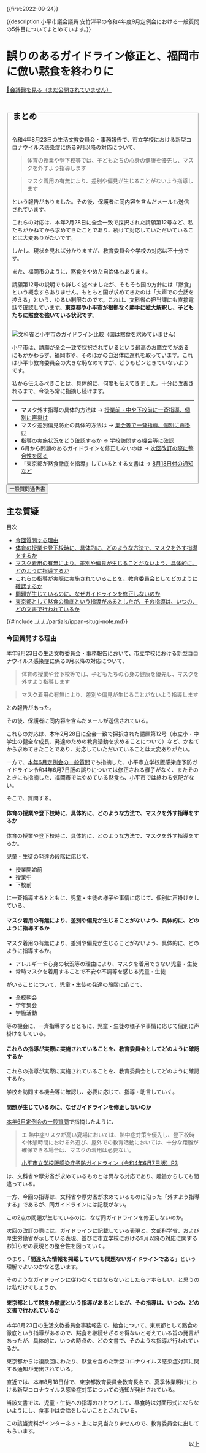 {{first:2022-09-24}}

{{description:小平市議会議員 安竹洋平の令和4年度9月定例会における一般質問の5件目についてまとめています。}}

# 誤りのあるガイドライン修正と、福岡市に倣い黙食を終わりに

<p id="read-kaigiroku"><a href="">📄会議録を見る（まだ公開されていません）</a></p>

<fieldset class="pnt">
<legend><h2> まとめ </h2></legend>

令和4年8月23日の生活文教委員会・事務報告で、市立学校における新型コロナウイルス感染症に係る9月以降の対応について、

> 体育の授業や登下校等では、子どもたちの心身の健康を優先し、マスクを外すよう指導します

> マスク着用の有無により、差別や偏見が生じることがないよう指導します

という報告がありました。その後、保護者に同内容を含んだメールも送信されています。

これらの対応は、本年2月28日に全会一致で採択された請願第12号など、私たちがかねてから求めてきたことであり、続けて対応していただいていることは大変ありがたいです。

しかし、現状を見れば分かりますが、教育委員会や学校の対応は不十分です。

また、福岡市のように、黙食をやめた自治体もあります。

請願第12号の説明でも詳しく述べましたが、そもそも国の方針には「黙食」という概念すらありません。もともと国が求めてきたのは「大声での会話を控える」という、ゆるい制限なのです。これは、文科省の担当課にも直接電話で確認しています。**東京都や小平市が根拠なく勝手に拡大解釈し、子どもたちに黙食を強いている状況です**。

<img src="./images/mokusyoku-kuniha-motometenai.png" alt="文科省と小平市のガイドライン比較（国は黙食を求めていません）"  data-zoomable="" style="z-index:999;margin-top:1rem;">

小平市は、請願が全会一致で採択されているという最高のお膳立てがあるにもかかわらず、福岡市や、そのほかの自治体に遅れを取っています。これは小平市教育委員会の大きな恥なのですが、どうもピンときていないようです。

私から伝えるべきことは、具体的に、何度も伝えてきました。十分に改善されるまで、今後も常に指摘し続けます。

---

- マスク外す指導の具体的方法は → [授業前・中や下校前に一斉指導、個別に声掛け](#体育の授業や登下校時に具体的にどのような方法でマスクを外す指導をするか)
- マスク差別偏見防止の具体的方法は → [集会等で一斉指導、個別に声掛け](#マスク着用の有無により差別や偏見が生じることがないよう具体的にどのように指導するか)
- 指導の実施状況をどう確認するか → [学校訪問する機会等に確認](#これらの指導が実際に実施されていることを教育委員会としてどのように確認するか)
- 6月から問題のあるガイドラインを修正しないのは → [次回改訂の際に整合性を図る](#問題が生じているのになぜガイドラインを修正しないのか)
- 「東京都が黙食徹底を指導」しているとする文書は → [8月18日付の通知など](#東京都として黙食の徹底という指導があるとしたがその指導はいつのどの文書で行われているか)

</fieldset>


<script src="https://documentcloud.adobe.com/view-sdk/main.js" defer></script>
<script type="text/javascript">
const showPDF = (url) => {
    const adobeDCView = new AdobeDC.View({clientId: "897dee58a3dd4a01b1de491cc8e563c3", locale: "ja-JP"});
    const fileName = (url.match(/^(?:[^:\/?#]+:)?(?:\/\/[^\/?#]*)?(?:([^?#]*\/)([^\/?#]*))?(\?[^#]*)?(?:#.*)?$/) ?? [])[2];
    adobeDCView.previewFile({
        content:   {location: {url: url}},
        metaData: {fileName: fileName}
    }, {embedMode: "LIGHT_BOX"});
}
</script>

<button onclick='showPDF("./20220909-ippan-situmon-yasutake-5.pdf")' class="pdf-view-button">
<i class="fa fa-file-pdf-o" aria-hidden="true"></i> 一般質問通告書
</button>


## 主な質疑

<div class="ippan-situgi">

<div class="toc">

目次

- [今回質問する理由](#今回質問する理由)
- [体育の授業や登下校時に、具体的に、どのような方法で、マスクを外す指導をするか](#体育の授業や登下校時に具体的にどのような方法でマスクを外す指導をするか)
- [マスク着用の有無により、差別や偏見が生じることがないよう、具体的に、どのように指導するか](#マスク着用の有無により差別や偏見が生じることがないよう具体的にどのように指導するか)
- [これらの指導が実際に実施されていることを、教育委員会としてどのように確認するか](#これらの指導が実際に実施されていることを教育委員会としてどのように確認するか)
- [問題が生じているのに、なぜガイドラインを修正しないのか](#問題が生じているのになぜガイドラインを修正しないのか)
- [東京都として黙食の徹底という指導があるとしたが、その指導は、いつの、どの文書で行われているか](#東京都として黙食の徹底という指導があるとしたがその指導はいつのどの文書で行われているか)


</div>

{{#include ../../../partials/ippan-situgi-note.md}}

### 今回質問する理由

<div class="bln bleft" data-speaker="安竹（初）">

本年8月23日の生活文教委員会・事務報告において、市立学校における新型コロナウイルス感染症に係る9月以降の対応について、

> 体育の授業や登下校等では、子どもたちの心身の健康を優先し、マスクを外すよう指導します

> マスク着用の有無により、差別や偏見が生じることがないよう指導します

との報告があった。

</div>

<div class="bln bleft" data-speaker="安竹（初）">

その後、保護者に同内容を含んだメールが送信されている。

</div>

<div class="bln bleft" data-speaker="安竹（初）">

これらの対応は、本年2月28日に全会一致で採択された請願第12号（市立小・中学生の健全な成長、発達のための教育活動を求めることについて）など、かねてから求めてきたことであり、対応していただいていることは大変ありがたい。

</div>


<div class="bln bleft" data-speaker="安竹（初）">

一方で、[本年6月定例会の一般質問](https://yasutakeyohei.com/books/yasutake/ippan/r4/6-gatu/2-hontouno-kyouikuwo.html)でも指摘した、小平市立学校版感染症予防ガイドライン令和4年6月7日版の誤りについては修正される様子がなく、またそのときにも指摘した、福岡市ではやめている黙食も、小平市では終わる気配がない。

</div>

<div class="bln bleft" data-speaker="安竹（初）">

そこで、質問する。

</div>

#### 体育の授業や登下校時に、具体的に、どのような方法で、マスクを外す指導をするか

<div class="bln bleft" data-speaker="安竹（初）">

体育の授業や登下校時に、具体的に、どのような方法で、マスクを外す指導をするか。

</div>

<div class="bln bright" data-speaker="教育長（古川正之）（初）">

児童・生徒の発達の段階に応じて、
- 授業開始前
- 授業中
- 下校前

に一斉指導するとともに、児童・生徒の様子や事情に応じて、個別に声掛けをしている。

</div>

#### マスク着用の有無により、差別や偏見が生じることがないよう、具体的に、どのように指導するか

<div class="bln bleft" data-speaker="安竹（初）">

マスク着用の有無により、差別や偏見が生じることがないよう、具体的に、どのように指導するか。

</div>

<div class="bln bright" data-speaker="教育長（古川正之）（初）">

- アレルギーや心身の状況等の理由により、マスクを着用できない児童・生徒
- 常時マスクを着用することで不安や不調等を感じる児童・生徒

がいることについて、児童・生徒の発達の段階に応じて、
- 全校朝会
- 学年集会
- 学級活動

等の機会に、一斉指導するとともに、児童・生徒の様子や事情に応じて個別に声掛けをしている。

</div>

#### これらの指導が実際に実施されていることを、教育委員会としてどのように確認するか

<div class="bln bleft" data-speaker="安竹（初）">

これらの指導が実際に実施されていることを、教育委員会としてどのように確認するか。

</div>

<div class="bln bright" data-speaker="教育長（古川正之）（初）">

学校を訪問する機会等に確認し、必要に応じて、指導・助言していく。

</div>

#### 問題が生じているのに、なぜガイドラインを修正しないのか

<div class="bln bleft" data-speaker="安竹（初）">

[本年6月定例会の一般質問](https://yasutakeyohei.com/books/yasutake/ippan/r4/6-gatu/2-hontouno-kyouikuwo.html)で指摘したように、

<blockquote>

エ 熱中症リスクが高い夏場においては、熱中症対策を優先し、登下校時や休憩時間における外遊び、屋外での教育活動においては、十分な距離が確保できる場合は、マスクの着用は必要ない。

<p class="ref"><a href="https://www.city.kodaira.tokyo.jp/kurashi/files/85723/085723/att_0000016.pdf#page=4">小平市立学校版感染症予防ガイドライン（令和4年6月7日版）P3</a></p>

</blockquote>

は、文科省や厚労省が求めているものとは異なる対応であり、趣旨からしても間違っている。

</div>

<div class="bln bleft" data-speaker="安竹（初）">

一方、今回の指導は、文科省や厚労省が求めているものに沿った「外すよう指導する」であるが、同ガイドラインには記載がない。

</div>

<div class="bln bleft" data-speaker="安竹（初）">

この2点の問題が生じているのに、なぜ同ガイドラインを修正しないのか。

</div>

<div class="bln bright" data-speaker="教育長（古川正之）（初）">

次回の改訂の際には、ガイドラインに記載している表現と、文部科学省、および厚生労働省が示している表現、並びに市立学校における9月以降の対応に関するお知らせの表現との整合性を図っていく。

</div>

<div class="bln bleft thought">

つまり、「**間違えた情報を掲載していても問題ないガイドラインである**」という理解でよいのかなと思います。

そのようなガイドラインに従わなくてはならないとしたらアホらしい、と思うのは私だけでしょうか。

</div>

#### 東京都として黙食の徹底という指導があるとしたが、その指導は、いつの、どの文書で行われているか

<div class="bln bleft" data-speaker="安竹（初）">

本年8月23日の生活文教委員会事務報告で、給食について、東京都として黙食の徹底という指導があるので、黙食を継続せざるを得ないと考えている旨の発言があったが、具体的に、いつの時点の、どの文書で、そのような指導が行われているか。

</div>

<div class="bln bright" data-speaker="教育長（古川正之）（初）">

東京都からは複数回にわたり、黙食を含めた新型コロナウイルス感染症対策に関する通知が発出されている。

</div>

<div class="bln bright" data-speaker="教育長（古川正之）（初）">

直近では、本年8月18日付で、東京都教育委員会教育長名で、夏季休業明けにおける新型コロナウイルス感染症対策についての通知が発出されている。

</div>

<div class="bln bright" data-speaker="教育長（古川正之）（初）">

当該文書では、児童・生徒への指導のひとつとして、昼食時は対面形式にならないようにし、食事中は会話をしないこととされている。

</div>

<div class="bln bleft thought">

この該当資料がインターネット上には見当たりませんので、教育委員会に出してもらいます。

</div>


</div>

<p style="text-align:right">以上</p>
